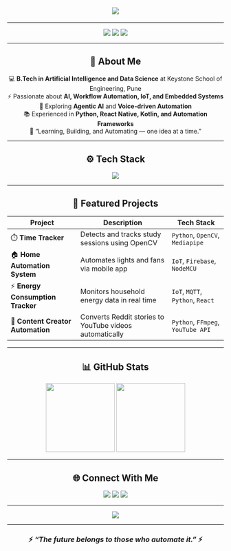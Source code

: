 <!-- Futuristic Dark Neon GitHub Profile README for Aniket -->

<h1 align="center">
  <img src="https://readme-typing-svg.herokuapp.com?font=Orbitron&size=35&color=00FFFF&center=true&vCenter=true&width=800&lines=Hi+👋,+I'm+Aniket;AI+%7C+IoT+%7C+Automation+Engineer;Always+Building+Something+New+🚀" />
</h1>

---

<p align="center">
  <img src="https://img.shields.io/badge/AI%20Engineer-%2300FFFF.svg?&style=for-the-badge&logo=python&logoColor=black" />
  <img src="https://img.shields.io/badge/IoT%20Developer-%238A2BE2.svg?&style=for-the-badge&logo=raspberrypi&logoColor=white" />
  <img src="https://img.shields.io/badge/Automation%20Enthusiast-%23FF00FF.svg?&style=for-the-badge&logo=githubactions&logoColor=white" />
</p>

---

<h2 align="center">🧠 About Me</h2>

<p align="center">
💻 <b>B.Tech in Artificial Intelligence and Data Science</b> at Keystone School of Engineering, Pune<br>
⚡ Passionate about <b>AI, Workflow Automation, IoT, and Embedded Systems</b><br>
🧩 Exploring <b>Agentic AI</b> and <b>Voice-driven Automation</b><br>
📚 Experienced in <b>Python, React Native, Kotlin, and Automation Frameworks</b><br>
🌌 “Learning, Building, and Automating — one idea at a time.”
</p>

---

<h2 align="center">⚙️ Tech Stack</h2>

<p align="center">
  <img src="https://skillicons.dev/icons?i=python,c,cpp,java,react,androidstudio,html,css,js,mysql,arduino,raspberrypi,tensorflow" />
</p>

---

<h2 align="center">🚀 Featured Projects</h2>

<div align="center">

| Project | Description | Tech Stack |
|----------|--------------|-------------|
| ⏱️ **Time Tracker** | Detects and tracks study sessions using OpenCV | `Python`, `OpenCV`, `Mediapipe` |
| 🏠 **Home Automation System** | Automates lights and fans via mobile app | `IoT`, `Firebase`, `NodeMCU` |
| ⚡ **Energy Consumption Tracker** | Monitors household energy data in real time | `IoT`, `MQTT`, `Python`, `React` |
| 🤖 **Content Creator Automation** | Converts Reddit stories to YouTube videos automatically | `Python`, `FFmpeg`, `YouTube API` |

</div>

---

<h2 align="center">📊 GitHub Stats</h2>

<div align="center">
  <img src="https://github-readme-stats.vercel.app/api?username=aniket123&show_icons=true&theme=radical&hide_border=true&bg_color=0D1117&title_color=00FFFF&icon_color=FF00FF" height="160">
  <img src="https://github-readme-streak-stats.herokuapp.com?user=aniket123&theme=neon-dark&hide_border=true" height="160">
</div>

---

<h2 align="center">🌐 Connect With Me</h2>

<p align="center">
  <a href="https://linkedin.com/in/aniket" target="_blank"><img src="https://img.shields.io/badge/LinkedIn-%2300FFFF.svg?&style=for-the-badge&logo=linkedin&logoColor=black" /></a>
  <a href="mailto:aniket@example.com"><img src="https://img.shields.io/badge/Email-%23FF00FF.svg?&style=for-the-badge&logo=gmail&logoColor=white" /></a>
  <a href="https://github.com/aniket123"><img src="https://img.shields.io/badge/GitHub-%238A2BE2.svg?&style=for-the-badge&logo=github&logoColor=white" /></a>
</p>

---

<p align="center">
  <img src="https://github.com/aniket123/aniket123/blob/output/github-contribution-grid-snake.svg" />
</p>

---

<h3 align="center">
  ⚡ <i>“The future belongs to those who automate it.”</i> ⚡
</h3>
